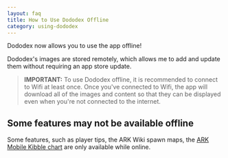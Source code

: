 ```yaml
---
layout: faq
title: How to Use Dododex Offline
category: using-dododex
---
```


Dododex now allows you to use the app offline!

Dododex's images are stored remotely, which allows me to add and update them without requiring an app store update.

> **IMPORTANT:** To use Dododex offline, it is recommended to connect to Wifi at least once. Once you've connected to Wifi, the app will download all of the images and content so that they can be displayed even when you're not connected to the internet.

## Some features may not be available offline

Some features, such as player tips, the ARK Wiki spawn maps, the [ARK Mobile Kibble chart](http://www.dododex.com/kibble) are only available while online.